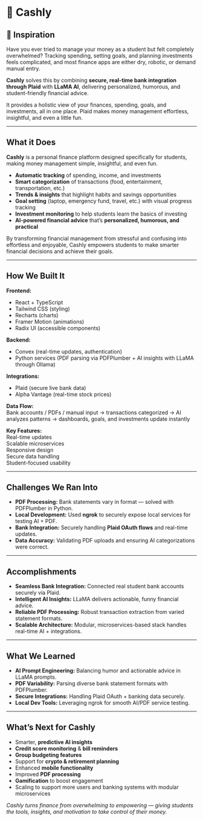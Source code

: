 # 💸 Cashly

## 🌟 Inspiration
Have you ever tried to manage your money as a student but felt completely overwhelmed? Tracking spending, setting goals, and planning investments feels complicated, and most finance apps are either dry, robotic, or demand manual entry.  

**Cashly** solves this by combining **secure, real-time bank integration through Plaid** with **LLaMA AI**, delivering personalized, humorous, and student-friendly financial advice.  

It provides a holistic view of your finances, spending, goals, and investments, all in one place. Plaid makes money management effortless, insightful, and even a little fun.

---

## What it Does
**Cashly** is a personal finance platform designed specifically for students, making money management simple, insightful, and even fun.  

- **Automatic tracking** of spending, income, and investments  
- **Smart categorization** of transactions (food, entertainment, transportation, etc.)  
- **Trends & insights** that highlight habits and savings opportunities  
- **Goal setting** (laptop, emergency fund, travel, etc.) with visual progress tracking  
- **Investment monitoring** to help students learn the basics of investing  
- **AI-powered financial advice** that’s **personalized, humorous, and practical**  

By transforming financial management from stressful and confusing into effortless and enjoyable, Cashly empowers students to make smarter financial decisions and achieve their goals.

---

## How We Built It
**Frontend:**  
- React + TypeScript  
- Tailwind CSS (styling)  
- Recharts (charts)  
- Framer Motion (animations)  
- Radix UI (accessible components)  

**Backend:**  
- Convex (real-time updates, authentication)  
- Python services (PDF parsing via PDFPlumber + AI insights with LLaMA through Ollama)  

**Integrations:**  
- Plaid (secure live bank data)  
- Alpha Vantage (real-time stock prices)  

**Data Flow:**  
Bank accounts / PDFs / manual input → transactions categorized → AI analyzes patterns → dashboards, goals, and investments update instantly  

**Key Features:**  
Real-time updates  
Scalable microservices  
Responsive design  
Secure data handling  
Student-focused usability  

---

## Challenges We Ran Into
- **PDF Processing:** Bank statements vary in format — solved with PDFPlumber in Python.  
- **Local Development:** Used **ngrok** to securely expose local services for testing AI + PDF.  
- **Bank Integration:** Securely handling **Plaid OAuth flows** and real-time updates.  
- **Data Accuracy:** Validating PDF uploads and ensuring AI categorizations were correct.  

---

## Accomplishments
- **Seamless Bank Integration:** Connected real student bank accounts securely via Plaid.  
- **Intelligent AI Insights:** LLaMA delivers actionable, funny financial advice.  
- **Reliable PDF Processing:** Robust transaction extraction from varied statement formats.  
- **Scalable Architecture:** Modular, microservices-based stack handles real-time AI + integrations.  

---

## What We Learned
- **AI Prompt Engineering:** Balancing humor and actionable advice in LLaMA prompts.  
- **PDF Variability:** Parsing diverse bank statement formats with PDFPlumber.  
- **Secure Integrations:** Handling Plaid OAuth + banking data securely.  
- **Local Dev Tools:** Leveraging ngrok for smooth AI/PDF service testing.  

---

## What’s Next for Cashly
- Smarter, **predictive AI insights**  
- **Credit score monitoring** & **bill reminders**  
- **Group budgeting features**  
- Support for **crypto & retirement planning**  
- Enhanced **mobile functionality**  
- Improved **PDF processing**  
- **Gamification** to boost engagement  
- Scaling to support more users and banking systems with modular microservices

*Cashly turns finance from overwhelming to empowering — giving students the tools, insights, and motivation to take control of their money.*  

